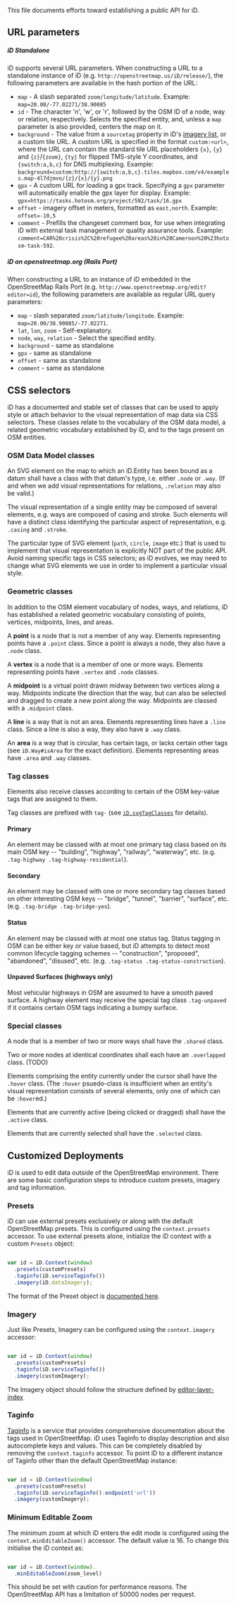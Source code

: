 This file documents efforts toward establishing a public API for iD.

## URL parameters

##### iD Standalone

iD supports several URL parameters. When constructing a URL to a standalone instance
of iD (e.g. `http://openstreetmap.us/iD/release/`), the following parameters are available
in the hash portion of the URL:

* `map` - A slash separated `zoom/longitude/latitude`.  Example:
  `map=20.00/-77.02271/38.90085`
* `id` - The character 'n', 'w', or 'r', followed by the OSM ID of a node,
   way or relation, respectively. Selects the specified entity, and, unless
   a `map` parameter is also provided, centers the map on it.
* `background` - The value from a `sourcetag` property in iD's
  [imagery list](https://github.com/openstreetmap/iD/blob/master/data/imagery.json),
  or a custom tile URL. A custom URL is specified in the format `custom:<url>`,
  where the URL can contain the standard tile URL placeholders `{x}`, `{y}` and
  `{z}`/`{zoom}`, `{ty}` for flipped TMS-style Y coordinates, and `{switch:a,b,c}` for
  DNS multiplexing.  Example:
  `background=custom:http://{switch:a,b,c}.tiles.mapbox.com/v4/examples.map-4l7djmvo/{z}/{x}/{y}.png`
* `gpx` - A custom URL for loading a gpx track.  Specifying a `gpx` parameter will
  automatically enable the gpx layer for display.  Example:
  `gpx=https://tasks.hotosm.org/project/592/task/16.gpx`
* `offset` - imagery offset in meters, formatted as `east,north`.  Example:
  `offset=-10,5`
* `comment` - Prefills the changeset comment box, for use when integrating iD with
  external task management or quality assurance tools.  Example:
  `comment=CAR%20crisis%2C%20refugee%20areas%20in%20Cameroon%20%23hotosm-task-592`.

##### iD on openstreetmap.org (Rails Port)

When constructing a URL to an instance of iD embedded in the OpenStreetMap Rails
Port (e.g. `http://www.openstreetmap.org/edit?editor=id`), the following parameters
are available as regular URL query parameters:

* `map` - slash separated `zoom/latitude/longitude`.  Example:
  `map=20.00/38.90085/-77.02271`.
* `lat`, `lon`, `zoom` - Self-explanatory.
* `node`, `way`, `relation` - Select the specified entity.
* `background` - same as standalone
* `gpx` - same as standalone
* `offset` - same as standalone
* `comment` - same as standalone


## CSS selectors

iD has a documented and stable set of classes that can be used to apply style or
attach behavior to the visual representation of map data via CSS selectors.
These classes relate to the vocabulary of the OSM data model, a related geometric
vocabulary established by iD, and to the tags present on OSM entities.

### OSM Data Model classes

An SVG element on the map to which an iD.Entity has been bound as a datum shall
have a class with that datum's type, i.e. either `.node` or `.way`. (If and when
we add visual representations for relations, `.relation` may also be valid.)

The visual representation of a single entity may be composed of several elements,
e.g. ways are composed of casing and stroke. Such elements will have a distinct class
identifying the particular aspect of representation, e.g. `.casing` and `.stroke`.

The particular type of SVG element (`path`, `circle`, `image` etc.) that is used to
implement that visual representation is explicitly NOT part of the public API. Avoid
naming specific tags in CSS selectors; as iD evolves, we may need to change what SVG
elements we use in order to implement a particular visual style.

### Geometric classes

In addition to the OSM element vocabulary of nodes, ways, and relations, iD has
established a related geometric vocabulary consisting of points, vertices, midpoints,
lines, and areas.

A **point** is a node that is not a member of any way. Elements representing points
have a `.point` class. Since a point is always a node, they also have a `.node` class.

A **vertex** is a node that is a member of one or more ways. Elements representing
points have `.vertex` and `.node` classes.

A **midpoint** is a virtual point drawn midway between two vertices along a way.
Midpoints indicate the direction that the way, but can also be selected and dragged
to create a new point along the way.  Midpoints are classed with a `.midpoint` class.

A **line** is a way that is not an area. Elements representing lines have a `.line`
class. Since a line is also a way, they also have a `.way` class.

An **area** is a way that is circular, has certain tags, or lacks certain other
tags (see `iD.Way#isArea` for the exact definition). Elements representing areas
have `.area` and `.way` classes.


### Tag classes

Elements also receive classes according to certain of the OSM key-value tags that are
assigned to them.

Tag classes are prefixed with `tag-` (see [`iD.svgTagClasses`](https://github.com/openstreetmap/iD/blob/master/js/id/svg/tag_classes.js) for details).

#### Primary

An element may be classed with at most one primary tag class based on its main OSM
key -- "building", "highway", "railway", "waterway", etc.
(e.g. `.tag-highway .tag-highway-residential`).

#### Secondary

An element may be classed with one or more secondary tag classes based on other
interesting OSM keys -- "bridge", "tunnel", "barrier", "surface", etc.
(e.g. `.tag-bridge .tag-bridge-yes`).

#### Status

An element may be classed with at most one status tag.  Status tagging in OSM can
be either key or value based, but iD attempts to detect most common lifecycle tagging
schemes -- "construction", "proposed", "abandoned", "disused", etc.
(e.g. `.tag-status .tag-status-construction`).

#### Unpaved Surfaces (highways only)

Most vehicular highways in OSM are assumed to have a smooth paved surface. A highway
element may receive the special tag class `.tag-unpaved` if it contains certain OSM tags
indicating a bumpy surface.

### Special classes

A node that is a member of two or more ways shall have the `.shared` class.

Two or more nodes at identical coordinates shall each have an `.overlapped` class. (TODO)

Elements comprising the entity currently under the cursor shall have the `.hover` class.
(The `:hover` psuedo-class is insufficient when an entity's visual representation consists
of several elements, only one of which can be `:hover`ed.)

Elements that are currently active (being clicked or dragged) shall have the `.active`
class.

Elements that are currently selected shall have the `.selected` class.

## Customized Deployments

iD is used to edit data outside of the OpenStreetMap environment. There are some basic configuration steps to introduce custom presets, imagery and tag information.

### Presets

iD can use external presets exclusively or along with the default OpenStreetMap presets. This is configured using the `context.presets` accessor. To use external presets alone, initialize the iD context with a custom `Presets` object:

```js

var id = iD.Context(window)
  .presets(customPresets)
  .taginfo(iD.serviceTaginfo())
  .imagery(iD.dataImagery);

```

The format of the Preset object is [documented here](https://github.com/openstreetmap/iD/tree/master/data/presets#custom-presets).

### Imagery

Just like Presets, Imagery can be configured using the `context.imagery` accessor:

```js

var id = iD.Context(window)
  .presets(customPresets)
  .taginfo(iD.serviceTaginfo())
  .imagery(customImagery);

```

The Imagery object should follow the structure defined by [editor-layer-index](https://github.com/osmlab/editor-layer-index/blob/gh-pages/schema.json)


### Taginfo

[Taginfo](http://taginfo.openstreetmap.org/) is a service that provides comprehensive documentation about the tags used in OpenStreetMap. iD uses Taginfo to display description and also autocomplete keys and values. This can be completely disabled by removing the `context.taginfo` accessor. To point iD to a different instance of Taginfo other than the default OpenStreetMap instance:

```js

var id = iD.Context(window)
  .presets(customPresets)
  .taginfo(iD.serviceTaginfo().endpoint('url'))
  .imagery(customImagery);

```

### Minimum Editable Zoom

The minimum zoom at which iD enters the edit mode is configured using the `context.minEditableZoom()` accessor. The default value is 16. To change this initialise the iD context as:

```js

var id = iD.Context(window).
  .minEditableZoom(zoom_level)

```

This should be set with caution for performance reasons. The OpenStreetMap API has a limitation of 50000 nodes per request.
